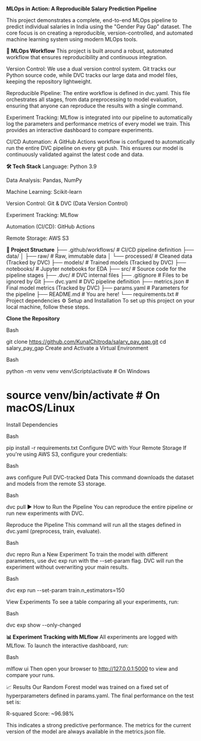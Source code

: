 **MLOps in Action: A Reproducible Salary Prediction Pipeline**

This project demonstrates a complete, end-to-end MLOps pipeline to predict individual salaries in India using the "Gender Pay Gap" dataset. The core focus is on creating a reproducible, version-controlled, and automated machine learning system using modern MLOps tools.

**🚀 MLOps Workflow**
This project is built around a robust, automated workflow that ensures reproducibility and continuous integration.

Version Control: We use a dual version control system. Git tracks our Python source code, while DVC tracks our large data and model files, keeping the repository lightweight.

Reproducible Pipeline: The entire workflow is defined in dvc.yaml. This file orchestrates all stages, from data preprocessing to model evaluation, ensuring that anyone can reproduce the results with a single command.

Experiment Tracking: MLflow is integrated into our pipeline to automatically log the parameters and performance metrics of every model we train. This provides an interactive dashboard to compare experiments.

CI/CD Automation: A GitHub Actions workflow is configured to automatically run the entire DVC pipeline on every git push. This ensures our model is continuously validated against the latest code and data.

**🛠️ Tech Stack**
Language: Python 3.9

Data Analysis: Pandas, NumPy

Machine Learning: Scikit-learn

Version Control: Git & DVC (Data Version Control)

Experiment Tracking: MLflow

Automation (CI/CD): GitHub Actions

Remote Storage: AWS S3

**📂 Project Structure**
├── .github/workflows/      # CI/CD pipeline definition
├── data/
│   ├── raw/                # Raw, immutable data
│   └── processed/          # Cleaned data (Tracked by DVC)
├── models/                 # Trained models (Tracked by DVC)
├── notebooks/              # Jupyter notebooks for EDA
├── src/                    # Source code for the pipeline stages
├── .dvc/                   # DVC internal files
├── .gitignore              # Files to be ignored by Git
├── dvc.yaml                # DVC pipeline definition
├── metrics.json            # Final model metrics (Tracked by DVC)
├── params.yaml             # Parameters for the pipeline
├── README.md               # You are here!
└── requirements.txt        # Project dependencies
⚙️ Setup and Installation
To set up this project on your local machine, follow these steps.

**Clone the Repository**

Bash

git clone https://github.com/KunalChitroda/salary_pay_gap.git
cd salary_pay_gap
Create and Activate a Virtual Environment

Bash

python -m venv venv
venv\Scripts\activate  # On Windows
# source venv/bin/activate  # On macOS/Linux
Install Dependencies

Bash

pip install -r requirements.txt
Configure DVC with Your Remote Storage
If you're using AWS S3, configure your credentials:

Bash

aws configure
Pull DVC-tracked Data
This command downloads the dataset and models from the remote S3 storage.

Bash

dvc pull
▶️ How to Run the Pipeline
You can reproduce the entire pipeline or run new experiments with DVC.

Reproduce the Pipeline
This command will run all the stages defined in dvc.yaml (preprocess, train, evaluate).

Bash

dvc repro
Run a New Experiment
To train the model with different parameters, use dvc exp run with the --set-param flag. DVC will run the experiment without overwriting your main results.

Bash

dvc exp run --set-param train.n_estimators=150

View Experiments
To see a table comparing all your experiments, run:

Bash

dvc exp show --only-changed

**📊 Experiment Tracking with MLflow**
All experiments are logged with MLflow. To launch the interactive dashboard, run:

Bash

mlflow ui
Then open your browser to http://127.0.0.1:5000 to view and compare your runs.

📈 Results
Our Random Forest model was trained on a fixed set of hyperparameters defined in params.yaml. The final performance on the test set is:

R-squared Score: ~96.98%

This indicates a strong predictive performance. The metrics for the current version of the model are always available in the metrics.json file.
